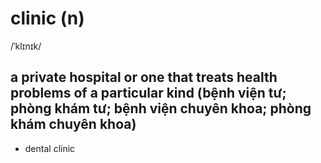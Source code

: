 # clinic (n)

/ˈklɪnɪk/

## a private hospital or one that treats health problems of a particular kind (bệnh viện tư; phòng khám tư; bệnh viện chuyên khoa; phòng khám chuyên khoa)

- dental clinic